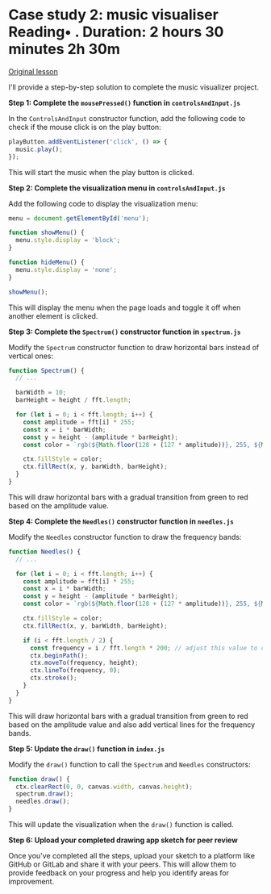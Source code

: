 # Case study 2: music visualiser Reading• . Duration: 2 hours 30 minutes 2h 30m

[Original lesson](https://www.coursera.org/learn/uol-introduction-to-programming-2/supplement/06kJT/case-study-2-music-visualiser)

I'll provide a step-by-step solution to complete the music visualizer project.

**Step 1: Complete the `mousePressed()` function in `controlsAndInput.js`**

In the `ControlsAndInput` constructor function, add the following code to check if the mouse click is on the play button:
```javascript
playButton.addEventListener('click', () => {
  music.play();
});
```
This will start the music when the play button is clicked.

**Step 2: Complete the visualization menu in `controlsAndInput.js`**

Add the following code to display the visualization menu:
```javascript
menu = document.getElementById('menu');

function showMenu() {
  menu.style.display = 'block';
}

function hideMenu() {
  menu.style.display = 'none';
}

showMenu();
```
This will display the menu when the page loads and toggle it off when another element is clicked.

**Step 3: Complete the `Spectrum()` constructor function in `spectrum.js`**

Modify the `Spectrum` constructor function to draw horizontal bars instead of vertical ones:
```javascript
function Spectrum() {
  // ...

  barWidth = 10;
  barHeight = height / fft.length;

  for (let i = 0; i < fft.length; i++) {
    const amplitude = fft[i] * 255;
    const x = i * barWidth;
    const y = height - (amplitude * barHeight);
    const color = `rgb(${Math.floor(128 + (127 * amplitude))}, 255, ${Math.floor(128 + (128 * amplitude))})`;

    ctx.fillStyle = color;
    ctx.fillRect(x, y, barWidth, barHeight);
  }
}
```
This will draw horizontal bars with a gradual transition from green to red based on the amplitude value.

**Step 4: Complete the `Needles()` constructor function in `needles.js`**

Modify the `Needles` constructor function to draw the frequency bands:
```javascript
function Needles() {
  // ...

  for (let i = 0; i < fft.length; i++) {
    const amplitude = fft[i] * 255;
    const x = i * barWidth;
    const y = height - (amplitude * barHeight);
    const color = `rgb(${Math.floor(128 + (127 * amplitude))}, 255, ${Math.floor(128 + (128 * amplitude))})`;

    ctx.fillStyle = color;
    ctx.fillRect(x, y, barWidth, barHeight);

    if (i < fft.length / 2) {
      const frequency = i / fft.length * 200; // adjust this value to change the frequency range
      ctx.beginPath();
      ctx.moveTo(frequency, height);
      ctx.lineTo(frequency, 0);
      ctx.stroke();
    }
  }
}
```
This will draw horizontal bars with a gradual transition from green to red based on the amplitude value and also add vertical lines for the frequency bands.

**Step 5: Update the `draw()` function in `index.js`**

Modify the `draw()` function to call the `Spectrum` and `Needles` constructors:
```javascript
function draw() {
  ctx.clearRect(0, 0, canvas.width, canvas.height);
  spectrum.draw();
  needles.draw();
}
```
This will update the visualization when the `draw()` function is called.

**Step 6: Upload your completed drawing app sketch for peer review**

Once you've completed all the steps, upload your sketch to a platform like GitHub or GitLab and share it with your peers. This will allow them to provide feedback on your progress and help you identify areas for improvement.

